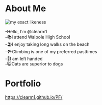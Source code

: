 # About Me


![my exact likeness](https://github.com/user-attachments/assets/77e943e6-4368-472a-98b0-05480f25062e)

-Hello, I'm @clearm1\
-📚I attend Walpole High School\
-🏖️I enjoy taking long walks on the beach\
-🏞️Climbing is one of my preferred pasttimes\
-🙌I am left handed\
-😺Cats are superior to dogs



# Portfolio



https://clearm1.github.io/PF/
